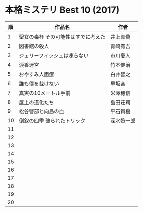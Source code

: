 # 本格ミステリ Best 10 (2017)

| 順   | 作品名                | 作者    |
| --- | ------------------ | ----- |
| 1   | 聖女の毒杯 その可能性はすでに考えた | 井上真偽  |
| 2   | 図書館の殺人             | 青崎有吾  |
| 3   | ジェリーフィッシュは凍らない     | 市川憂人  |
| 4   | 涙香迷宮               | 竹本健治  |
| 5   | おやすみ人面瘡            | 白井智之  |
| 6   | 誰も僕を裁けない           | 早坂吝   |
| 7   | 真実の10メートル手前        | 米澤穂信  |
| 8   | 屋上の道化たち            | 島田荘司  |
| 9   | 松谷警部と向島の血          | 平石貴樹  |
| 10  | 倒叙の四季 破られたトリック     | 深水黎一郎 |
| 11  |                    |       |
| 12  |                    |       |
| 13  |                    |       |
| 14  |                    |       |
| 15  |                    |       |
| 16  |                    |       |
| 17  |                    |       |
| 18  |                    |       |
| 19  |                    |       |
| 20  |                    |       |
